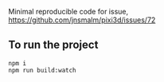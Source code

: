 Minimal reproducible code for issue, https://github.com/jnsmalm/pixi3d/issues/72

## To run the project

```
npm i
npm run build:watch
```
